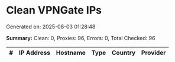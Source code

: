 # Clean VPNGate IPs
Generated on: 2025-08-03 01:28:48

**Summary:** Clean: 0, Proxies: 96, Errors: 0, Total Checked: 96

| # | IP Address | Hostname | Type | Country | Provider |
|---|------------|----------|------|---------|----------|
